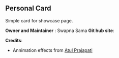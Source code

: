 ## Personal Card

Simple card for showcase page.

**Owner and Maintainer** : Swapna Sama
**Git hub site**:

**Credits**:

- Annimation effects from [Atul Prajapati](https://codepen.io/atulcodex/pen/ZPgPQQ)
